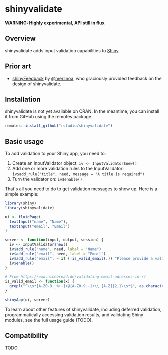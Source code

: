 # shinyvalidate

**WARNING: Highly experimental, API still in flux**

## Overview

shinyvalidate adds input validation capabilities to [Shiny](https://shiny.rstudio.com).

## Prior art

* [shinyFeedback](https://github.com/merlinoa/shinyFeedback) by [@merlinoa](https://github.com/merlinoa), who graciously provided feedback on the design of shinyvalidate.

## Installation

shinyvalidate is not yet available on CRAN. In the meantime, you can install it from GitHub using the remotes package.

```r
remotes::install_github("rstudio/shinyvalidate")
```

## Basic usage

To add validation to your Shiny app, you need to:

1. Create an InputValidator object: `iv <- InputValidator$new()`
2. Add one or more validation rules to the InputValidator: `iv$add_rule("title", need, message = "A title is required")`
3. Turn the validator on: `iv$enable()`

That's all you need to do to get validation messages to show up. Here is a simple example:

```r
library(shiny)
library(shinyvalidate)

ui <- fluidPage(
  textInput("name", "Name"),
  textInput("email", "Email")
)

server <- function(input, output, session) {
  iv <- InputValidator$new()
  iv$add_rule("name", need, label = "Name")
  iv$add_rule("email", need, label = "Email")
  iv$add_rule("email", ~ if (!is_valid_email(.)) "Please provide a valid email")
  iv$enable()
}

# From https://www.nicebread.de/validating-email-adresses-in-r/
is_valid_email <- function(x) {
  grepl("^\\s*[A-Z0-9._%+-]+@[A-Z0-9.-]+\\.[A-Z]{2,}\\s*$", as.character(x), ignore.case=TRUE)
}

shinyApp(ui, server)
```

To learn about other features of shinyvalidate, including deferred validation, programmatically accessing validation results, and validating Shiny modules, see the full usage guide (TODO).

## Compatibility

TODO
